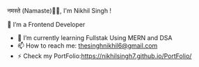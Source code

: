 नमस्ते (Namaste)🙏🏻, I'm Nikhil Singh ! 

🌱 I’m a Frontend Developer

- 🔭 I’m currently learning Fullstak Using MERN and DSA
- 📫 How to reach me: thesinghnikhil6@gmail.com
- ⚡ Check my PortFolio:https://nikhilsingh7.github.io/PortFolio/

<!--
**nikhilsingh7/nikhilsingh7** is a ✨ _special_ ✨ repository because its `README.md` (this file) appears on your GitHub profile.

Here are some ideas to get you started:

- 🔭 I’m currently working on ...
- 🌱 I’m currently learning ...
- 👯 I’m looking to collaborate on ...
- 🤔 I’m looking for help with ...
- 💬 Ask me about ...
- 📫 How to reach me: ...
- 😄 Pronouns: ...
- ⚡ Fun fact: ...
-->
